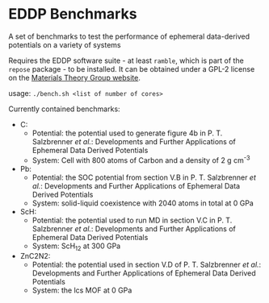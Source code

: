 # EDDP Benchmarks
A set of benchmarks to test the performance of ephemeral data-derived potentials on a variety of systems

Requires the EDDP software suite - at least `ramble`, which is part of the `repose` package - to be installed. It can be obtained under a GPL-2 license on the [Materials Theory Group website](https://www.mtg.msm.cam.ac.uk/Codes/EDDP).

usage: `./bench.sh <list of number of cores>`

Currently contained benchmarks:
- C:
	- Potential: the potential used to generate figure 4b in P. T. Salzbrenner *et al.*: Developments and Further Applications of Ephemeral Data Derived Potentials
	- System: Cell with 800 atoms of Carbon and a density of 2 g cm<sup>-3</sup>
- Pb:
	- Potential: the SOC potential from section V.B in P. T. Salzbrenner *et al.*: Developments and Further Applications of Ephemeral Data Derived Potentials
	- System: solid-liquid coexistence with 2040 atoms in total at 0 GPa
- ScH:
	- Potential: the potential used to run MD in section V.C in P. T. Salzbrenner *et al.*: Developments and Further Applications of Ephemeral Data Derived Potentials
	- System: ScH<sub>12</sub> at 300 GPa
- ZnC2N2:
	- Potential: the potential used in section V.D of P. T. Salzbrenner *et al.*: Developments and Further Applications of Ephemeral Data Derived Potentials
	- System: the lcs MOF at 0 GPa
